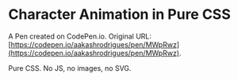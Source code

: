 # Character Animation in Pure CSS

A Pen created on CodePen.io. Original URL: [https://codepen.io/aakashrodrigues/pen/MWpRwz](https://codepen.io/aakashrodrigues/pen/MWpRwz).

Pure CSS. No JS, no images, no SVG.